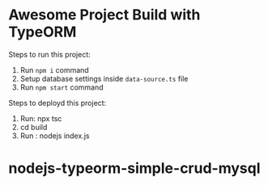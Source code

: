 # Awesome Project Build with TypeORM

Steps to run this project:

1. Run `npm i` command
2. Setup database settings inside `data-source.ts` file
3. Run `npm start` command

Steps to deployd this project:
1. Run: npx tsc
2. cd build
3. Run :  nodejs index.js
# nodejs-typeorm-simple-crud-mysql
